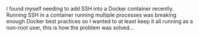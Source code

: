I found myself needing to add SSH into a Docker container recently. Running SSH in a container running multiple processes was breaking enough Docker best practices so I wanted to at least keep it all running as a non-root user, this is how the problem was solved...
